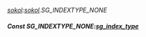 _[sokol](../../modules/sokol/sokol-module.md):[sokol](../../modules/sokol/sokol-module.md).SG\_INDEXTYPE\_NONE_
##### Const SG\_INDEXTYPE\_NONE:[sg_index_type](../../modules/sokol/sokol-sg_index_type.md)
